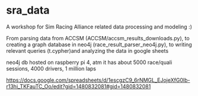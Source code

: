 # sra_data
A workshop for Sim Racing Alliance related data processing and modeling :)

From parsing data from ACCSM (ACCSM/accsm_results_downloads.py), to creating a graph database in neo4j (race_result_parser_neo4j.py), to writing relevant queries (t.cypher)and analyzing the data in google sheets

neo4j db hosted on raspberry pi 4, atm it has about 5000 race/quali sessions, 4000 drivers, 1 million laps

https://docs.google.com/spreadsheets/d/1escgzC9_6rNMGL_EJojeXfG0lb-r13hi_TKFauTC_Oo/edit?gid=1480832081#gid=1480832081